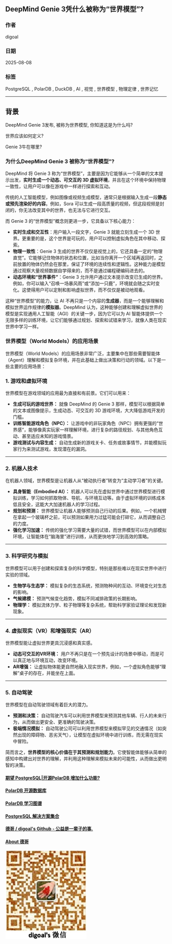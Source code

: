 ## DeepMind Genie 3凭什么被称为“世界模型”?         
                                        
### 作者                                        
digoal                                        
                                        
### 日期                                        
2025-08-08                                        
                                        
### 标签                                        
PostgreSQL , PolarDB , DuckDB , AI , 视觉 , 世界模型 , 物理定律 , 世界记忆   
                                        
----                                        
                                        
## 背景     
  
DeepMind Genie 3发布, 被称为世界模型, 你知道这是为什么吗?  
  
世界应该如何定义?   
  
Genie 3牛在哪里?   
    
### 为什么DeepMind Genie 3 被称为“世界模型”?  
DeepMind 将 Genie 3 称为“世界模型”，主要是因为它能够从一个简单的文本提示出发，**实时生成一个动态、可交互的 3D 虚拟环境**，并且在这个环境中保持物理一致性，让用户可以像在游戏中一样进行探索和互动。  
  
传统的人工智能模型，例如图像或视频生成模型，通常只是根据输入生成一段**静态或预先渲染好的内容**。例如，Sora 可以生成一段高质量的视频，但这段视频是封闭的，你无法改变其中的世界，也无法与它进行交互。  
  
而 Genie 3 的“世界模型”概念则更进一步，它具备以下核心能力：  
  
* **实时生成和交互性**：用户输入一段文字，Genie 3 就能立刻生成一个 3D 世界。更重要的是，这个世界是可玩的，用户可以控制虚拟角色在其中移动、探索。  
* **物理一致性**：Genie 3 生成的世界不仅仅是视觉上的，它还具备一定的“物理直觉”。它能够记住物体的状态和位置，比如当你离开一个区域再返回时，之前放置的物体仍然会在那里，保证了环境的连续性和逻辑性。这种能力是模型通过观察大量视频数据自学得来的，而不是通过编程硬编码进去的。  
* **动态环境和“世界事件”**：Genie 3 允许用户通过文本提示改变已生成的世界。例如，你可以输入“召唤一场暴风雨”或“添加一只鹿”，环境就会随之实时变化。这使得用户可以定制和影响虚拟世界，而不仅仅是被动地观看。  
  
这种“世界模型”的能力，让 AI 不再只是一个内容的**生成器**，而是一个能够理解和模拟世界运作规律的**模拟器**。DeepMind 认为，这种能够创建和理解虚拟世界的模型是实现通用人工智能（AGI）的关键一步，因为它可以为 AI 智能体提供一个无限多样的训练环境，让它们能够通过规划、探索和试错来学习，就像人类在现实世界中学习一样。  
  
### 世界模型（World Models）的应用场景  
世界模型（World Models）的应用场景非常广泛，主要集中在那些需要智能体（Agent）理解和模拟复杂环境，并在此基础上做出决策和行动的领域。以下是一些主要的应用场景：  
  
### 1. 游戏和虚拟环境  
世界模型在游戏领域的应用最为直接和有前景。它们可以用来：  
* **生成可玩的游戏世界：** 就像 DeepMind 的 Genie 3 那样，模型可以根据简单的文本或图像提示，生成动态、可交互的 3D 游戏环境，大大降低游戏开发的门槛。  
* **训练智能游戏角色（NPC）：** 让游戏中的非玩家角色（NPC）拥有更强的“世界感”，能够像真实玩家一样理解环境，进行复杂的路径规划、与其他角色互动、甚至适应未知的游戏情景。  
* **游戏测试与内容生成：** 自动生成新的游戏关卡、任务或故事情节，并能模拟玩家行为来测试游戏，发现潜在的漏洞。  
  
---  
  
### 2. 机器人技术  
在机器人领域，世界模型是让机器人从“被动执行者”转变为“主动学习者”的关键。  
* **具身智能（Embodied AI）：** 机器人可以先在虚拟世界中通过世界模型进行模拟训练，学习如何抓取物体、导航、与环境互动等。由于虚拟环境的训练成本低且安全，这能大大加速机器人的学习过程。  
* **规划和预测：** 世界模型让机器人能够预测自己行动的后果。例如，一个机械臂在拿起一个玻璃杯之前，可以预测如果用力过猛可能会打碎它，从而调整自己的力度。  
* **强化学习加速：** 传统的强化学习需要大量的试错，而世界模型可以在内部模拟环境，让智能体在“脑海里”进行训练，从而更快地学习到高效的策略。  
  
---  
  
### 3. 科学研究与模拟  
世界模型可以用于创建和探索复杂的科学模型，特别是那些难以在现实世界中进行实验的领域。  
* **生物学与生态学：** 模拟复杂的生态系统，预测物种间的互动、环境变化对生态的影响。  
* **气候建模：** 预测气候变化趋势，模拟不同减排政策的长期影响。  
* **物理学：** 模拟流体力学、粒子物理等复杂系统，帮助科学家验证理论和发现新现象。  
  
---  
  
### 4. 虚拟现实（VR）和增强现实（AR）  
世界模型能让虚拟世界更具沉浸感和真实感。  
* **动态可交互的VR环境：** 用户不再只是在一个预先设计的场景中移动，而是可以真正地与环境互动，改变环境。  
* **AR增强：** 让虚拟物体能更自然地融入现实世界，例如，一个虚拟角色能够“理解”桌子的存在，并能坐在上面。  
  
---  
  
### 5. 自动驾驶  
世界模型在自动驾驶领域有着巨大的潜力。  
* **预测和决策：** 自动驾驶汽车可以利用世界模型来预测其他车辆、行人的未来行为，从而做出更安全、更准确的驾驶决策。  
* **极端情况模拟：** 自动驾驶公司可以利用世界模型来模拟罕见的交通情况（如突然出现的障碍物、恶劣天气），让模型在虚拟环境中进行训练，而无需在现实中冒险。  
  
简而言之，**世界模型的核心价值在于其预测和规划能力**。它使智能体能够从简单的感知中构建出对世界的理解，并利用这种理解来模拟未来的可能性，从而做出更明智的决策。  

  
  
#### [期望 PostgreSQL|开源PolarDB 增加什么功能?](https://github.com/digoal/blog/issues/76 "269ac3d1c492e938c0191101c7238216")
  
  
#### [PolarDB 开源数据库](https://openpolardb.com/home "57258f76c37864c6e6d23383d05714ea")
  
  
#### [PolarDB 学习图谱](https://www.aliyun.com/database/openpolardb/activity "8642f60e04ed0c814bf9cb9677976bd4")
  
  
#### [PostgreSQL 解决方案集合](../201706/20170601_02.md "40cff096e9ed7122c512b35d8561d9c8")
  
  
#### [德哥 / digoal's Github - 公益是一辈子的事.](https://github.com/digoal/blog/blob/master/README.md "22709685feb7cab07d30f30387f0a9ae")
  
  
#### [About 德哥](https://github.com/digoal/blog/blob/master/me/readme.md "a37735981e7704886ffd590565582dd0")
  
  
![digoal's wechat](../pic/digoal_weixin.jpg "f7ad92eeba24523fd47a6e1a0e691b59")
  
